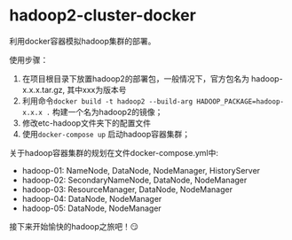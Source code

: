# hadoop2-cluster-docker


利用docker容器模拟hadoop集群的部署。

使用步骤：

1. 在项目根目录下放置hadoop2的部署包，一般情况下，官方包名为 hadoop-x.x.x.tar.gz, 其中xxx为版本号
2. 利用命令`docker build -t hadoop2 --build-arg HADOOP_PACKAGE=hadoop-x.x.x .` 构建一个名为hadoop2的镜像；
3. 修改etc-hadoop文件夹下的配置文件
4. 使用`docker-compose up` 启动hadoop容器集群；

关于hadoop容器集群的规划在文件docker-compose.yml中:
- hadoop-01: NameNode, DataNode, NodeManager, HistoryServer
- hadoop-02: SecondaryNameNode, DataNode, NodeManager
- hadoop-03: ResourceManager, DataNode, NodeManager
- hadoop-04: DataNode, NodeManager
- hadoop-05: DataNode, NodeManager

接下来开始愉快的hadoop之旅吧！😏
